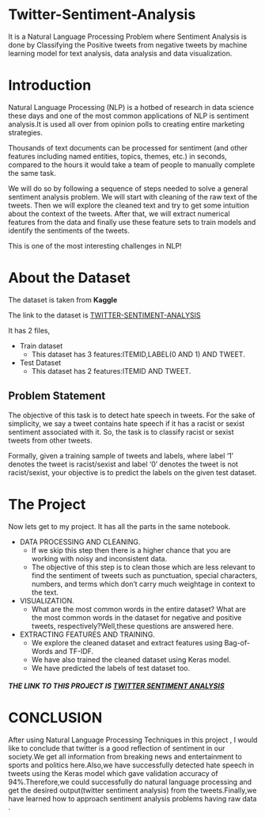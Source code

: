 # Twitter-Sentiment-Analysis
It is a Natural Language Processing Problem where Sentiment Analysis is done by Classifying the Positive tweets from negative tweets by machine learning model for text analysis, data analysis and data visualization.
# Introduction
Natural Language Processing (NLP) is a hotbed of research in data science these days and one of the most common applications of NLP is sentiment analysis.It is used all over from opinion polls to creating entire marketing strategies.

Thousands of text documents can be processed for sentiment (and other features including named entities, topics, themes, etc.) in seconds, compared to the hours it would take a team of people to manually complete the same task.

We will do so by following a sequence of steps needed to solve a general sentiment analysis problem. We will start with cleaning of the raw text of the tweets. Then we will explore the cleaned text and try to get some intuition about the context of the tweets. After that, we will extract numerical features from the data and finally use these feature sets to train models and identify the sentiments of the tweets.

This is one of the most interesting challenges in NLP!
# About the Dataset
The dataset is taken from **Kaggle**

The link to the dataset is [TWITTER-SENTIMENT-ANALYSIS](https://www.kaggle.com/arkhoshghalb/twitter-sentiment-analysis-hatred-speech?select=test.csv)

It has 2 files,
* Train dataset
  * This dataset has 3 features:ITEMID,LABEL(0 AND 1) AND TWEET. 
* Test Dataset
  * This dataset has 2 features:ITEMID AND TWEET.
  
## Problem Statement
The objective of this task is to detect hate speech in tweets. For the sake of simplicity, we say a tweet contains hate speech if it has a racist or sexist sentiment associated with it. So, the task is to classify racist or sexist tweets from other tweets.

Formally, given a training sample of tweets and labels, where label ‘1’ denotes the tweet is racist/sexist and label ‘0’ denotes the tweet is not racist/sexist, your objective is to predict the labels on the given test dataset.
# The Project
Now lets get to my project. It has all the parts in the same notebook.
* DATA PROCESSING AND CLEANING.
  * If we skip this step then there is a higher chance that you are working with noisy and inconsistent data.
  * The objective of this step is to clean those  which are less relevant to find the sentiment of tweets such as punctuation, special characters, numbers, and terms which don’t carry much weightage in context to the text.
* VISUALIZATION.
  * What are the most common words in the entire dataset? What are the most common words in the dataset for negative and positive tweets, respectively?Well,these questions are answered here.
* EXTRACTING FEATURES AND TRAINING.
  * We explore the cleaned dataset and extract features using Bag-of-Words and TF-IDF.
  * We have also trained the cleaned dataset using Keras model.
  * We have predicted the labels of test dataset too.
 ##### THE LINK TO THIS PROJECT IS [TWITTER SENTIMENT ANALYSIS](https://colab.research.google.com/drive/19JIPeV2YErhZLDOCNfwU0icZT4BWRVaX?usp=sharing)
 # CONCLUSION
After using Natural Language Processing Techniques in this project , I would like to conclude that twitter is a good reflection of sentiment in our society.We get all information from breaking news and entertainment to sports and politics here.Also,we have successfully detected hate speech in tweets using the Keras model which gave validation accuracy of 94%.Therefore,we could successfully do natural language processing and get the desired output(twitter sentiment analysis) from the tweets.Finally,we have learned how to approach sentiment analysis problems having raw data .
 
